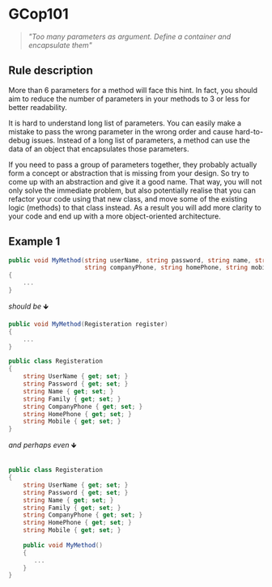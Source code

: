 ﻿# GCop101

> *"Too many parameters as argument. Define a container and encapsulate them"*


## Rule description
More than 6 parameters for a method will face this hint.
In fact, you should aim to reduce the number of parameters in your methods to 3 or less for better readability.

It is hard to understand long list of parameters. You can easily make a mistake to pass the wrong parameter in the wrong order and cause hard-to-debug issues. Instead of a long list of parameters, a method can use the data of an object that encapsulates those parameters.

If you need to pass a group of parameters together, they probably actually form a concept or abstraction that is missing from your design. So try to come up with an abstraction and give it a good name. That way, you will not only solve the immediate problem, but also potentially realise that you can refactor your code using that new class, and move some of the existing logic (methods) to that class instead. As a result you will add more clarity to your code and end up with a more object-oriented architecture.

## Example 1
```csharp
public void MyMethod(string userName, string password, string name, string family,
                     string companyPhone, string homePhone, string mobile )
{
    ...
}
```
*should be* 🡻

```csharp
public void MyMethod(Registeration register)
{
    ...
}

public class Registeration
{
    string UserName { get; set; }
    string Password { get; set; }
    string Name { get; set; }
    string Family { get; set; }
    string CompanyPhone { get; set; }
    string HomePhone { get; set; }
    string Mobile { get; set; }   
}
```

*and perhaps even*  🡻

```csharp

public class Registeration
{
    string UserName { get; set; }
    string Password { get; set; }
    string Name { get; set; }
    string Family { get; set; }
    string CompanyPhone { get; set; }
    string HomePhone { get; set; }
    string Mobile { get; set; }   
    
    public void MyMethod()
    {
       ...
    }
}
```
